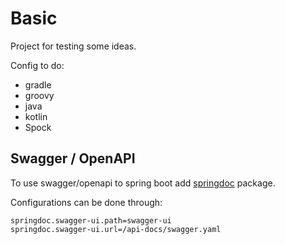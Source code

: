 # Basic

Project for testing some ideas.
 
 Config to do:
 * gradle 
 * groovy
 * java 
 * kotlin
 * Spock
 
 ## Swagger / OpenAPI
 
 To use swagger/openapi to spring boot add [springdoc](https://springdoc.org/) package.
 
 Configurations can be done through:
 ```
springdoc.swagger-ui.path=swagger-ui
springdoc.swagger-ui.url=/api-docs/swagger.yaml
```
